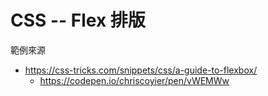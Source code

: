 # CSS -- Flex 排版


範例來源

* https://css-tricks.com/snippets/css/a-guide-to-flexbox/
    * https://codepen.io/chriscoyier/pen/vWEMWw